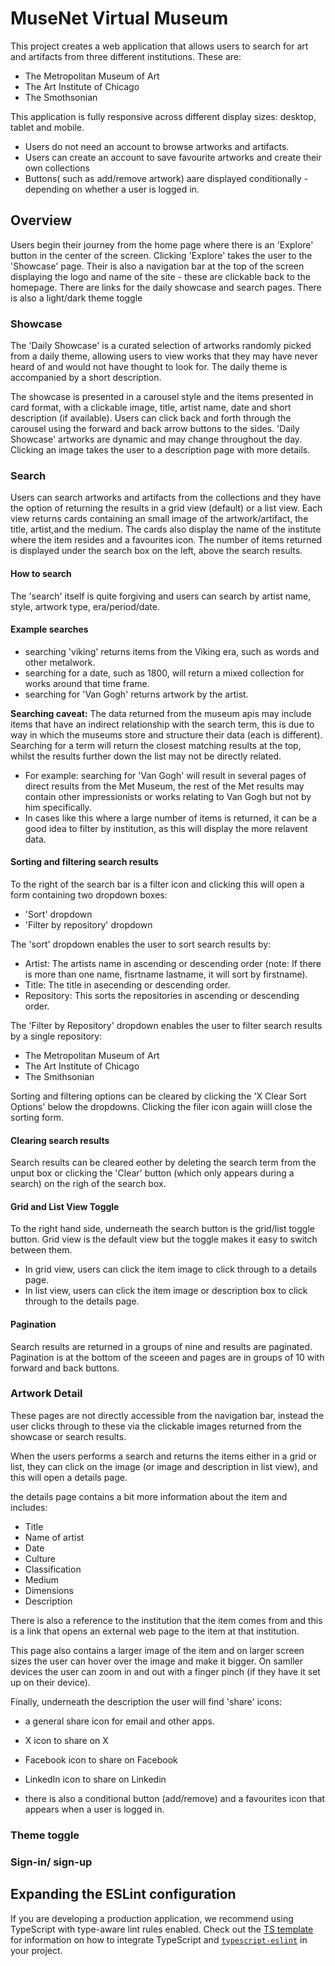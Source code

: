 # MuseNet Virtual Museum

This project creates a web application that allows users to search for art and artifacts from three different institutions. These are:
- The Metropolitan Museum of Art
- The Art Institute of Chicago
- The Smothsonian

This application is fully responsive across different display sizes: desktop, tablet and mobile. 

- Users do not need an account to browse artworks and artifacts.
- Users can create an account to save favourite artworks and create their own collections
- Buttons( such as add/remove artwork) aare displayed conditionally - depending on whether a user is logged in.

## Overview
Users begin their journey from the home page where there is an 'Explore' button in the center of the screen. Clicking 'Explore' takes the user to the 'Showcase' page. Their is also a navigation bar at the top of the screen displaying the logo and name of the site - these are clickable back to the homepage. There are links for the daily showcase and search pages. There is also a light/dark theme toggle


### Showcase
The 'Daily Showcase' is a curated selection of artworks randomly picked from a daily theme, allowing users to view works that they may have never heard of and would not have thought to look for. The daily theme is accompanied by a short description. 

The showcase is presented in a carousel style and the items presented in card format, with a clickable image, title, artist name, date and short description (if available). Users can click back and forth through the carousel using the forward and back arrow buttons to the sides. 'Daily Showcase' artworks are dynamic and may change throughout the day. Clicking an image takes the user to a description page with more details.

### Search
Users can search artworks and artifacts from the collections and they have the option of returning the results in a grid view (default) or a list view. Each view returns cards containing an small image of the artwork/artifact, the title, artist,and the medium. The cards also display the name of the institute where the item resides and a favourites icon. The number of items returned is displayed under the search box on the left, above the search results.

#### How to search
The 'search' itself is quite forgiving and users can search by artist name, style, artwork type, era/period/date. 

#### Example searches
- searching 'viking' returns items from the Viking era, such as words and other metalwork.
- searching for a date, such as 1800, will return a mixed collection for works around that time frame.
- searching for 'Van Gogh' returns artwork by the artist.

**Searching caveat:**
The data returned from the museum apis may include items that have an indirect relationship with the search term, this is due to way in which the museums store and structure their data (each is different). Searching for a term will return the closest matching results at the top, whilst the results further down the list may not be directly related.
 - For example: searching for 'Van Gogh' will result in several pages of direct results from the Met Museum, the rest of the Met results may contain other impressionists or works relating to Van Gogh but not by him specifically. 
- In cases like this where a large number of items is returned, it can be a good idea to filter by institution, as this will display the more relavent data.

#### Sorting and filtering search results
To the right of the search bar is a filter icon and clicking this will open a form containing two dropdown boxes:

- 'Sort' dropdown 
- 'Filter by repository' dropdown

The 'sort' dropdown enables the user to sort search results by:
- Artist: The artists name in ascending or descending order (note: If there is more than one name, fisrtname lastname, it will sort by firstname).
- Title: The title in asecending or descending order.
- Repository: This sorts the repositories in ascending or descending order.

The 'Filter by Repository' dropdown enables the user to filter search results by a single repository:
- The Metropolitan Museum of Art
- The Art Institute of Chicago
- The Smithsonian

Sorting and filtering options can be cleared by clicking the 'X Clear Sort Options' below the dropdowns. 
Clicking the filer icon again wiill close the sorting form.

#### Clearing search results
Search results can be cleared eother by deleting the search term from the unput box or clicking the 'Clear' button (which only appears during a search) on the righ of the search box.


#### Grid and List View Toggle
To the right hand side, underneath the search button is the grid/list toggle button. Grid view is the default view but the toggle makes it easy to switch between them. 

- In grid view, users can click the item image to click through to a details page.
- In list view, users can click the item image or description box to click through to the details page.

#### Pagination
Search results are returned in a groups of nine and results are paginated. Pagination is at the bottom of the sceeen and pages are in groups of 10 with forward and back buttons.

### Artwork Detail
These pages are not directly accessible from the navigation bar, instead the user clicks through to these via the clickable images returned from the showcase or search results. 

When the users performs a search and returns the items either in a grid or list, they can click on the image (or image and description in list view), and this will open a details page. 

the details page contains a bit more information about the item and includes:
- Title
- Name of artist
- Date
- Culture 
- Classification
- Medium
- Dimensions
- Description

There is also a reference to the institution that the item comes from and this is a link that opens an external web page to the item at that institution. 

This page also contains a larger image of the item and on larger screen sizes the user can hover over the image and make it bigger. On samller devices the user can zoom in and out with a finger pinch (if they have it set up on their device).

Finally, underneath the description the user will find 'share' icons:
- a general share icon for email and other apps.
- X icon to share on X
- Facebook icon to share on Facebook
- LinkedIn icon to share on Linkedin

- there is also a conditional button (add/remove) and a favourites icon that appears when a user is logged in.

### Theme toggle


### Sign-in/ sign-up














## Expanding the ESLint configuration

If you are developing a production application, we recommend using TypeScript with type-aware lint rules enabled. Check out the [TS template](https://github.com/vitejs/vite/tree/main/packages/create-vite/template-react-ts) for information on how to integrate TypeScript and [`typescript-eslint`](https://typescript-eslint.io) in your project.
